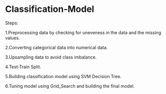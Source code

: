# Classification-Model

Steps:

1.Preprocessing data by checking for uneveness in the data and the missing values.

2.Converting categorical data into numerical data.

3.Upsampling data to avoid class imbalance.

4.Test-Train Split.

5.Building classification model using SVM Decision Tree.

6.Tuning model using Grid_Search and building the final model.
